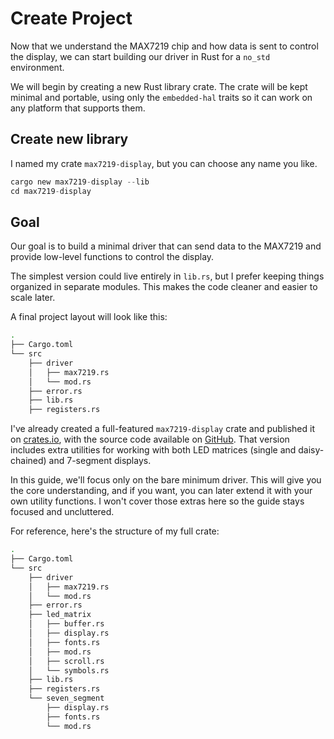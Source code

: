 # Create Project

Now that we understand the MAX7219 chip and how data is sent to control the display, we can start building our driver in Rust for a `no_std` environment.

We will begin by creating a new Rust library crate. The crate will be kept minimal and portable, using only the `embedded-hal` traits so it can work on any platform that supports them.

## Create new library

I named my crate `max7219-display`, but you can choose any name you like.

```rust
cargo new max7219-display --lib
cd max7219-display
```

## Goal

Our goal is to build a minimal driver that can send data to the MAX7219 and provide low-level functions to control the display.  

The simplest version could live entirely in `lib.rs`, but I prefer keeping things organized in separate modules. This makes the code cleaner and easier to scale later.

A final project layout will look like this:

```sh
.
├── Cargo.toml
└── src
    ├── driver
    │   ├── max7219.rs
    │   └── mod.rs
    ├── error.rs
    ├── lib.rs
    ├── registers.rs
```

I've already created a full-featured `max7219-display` crate and published it on [crates.io](https://crates.io/crates/max7219-display), with the source code available on [GitHub](https://github.com/ImplFerris/max7219-display). That version includes extra utilities for working with both LED matrices (single and daisy-chained) and 7-segment displays.

In this guide, we'll focus only on the bare minimum driver. This will give you the core understanding, and if you want, you can later extend it with your own utility functions. I won't cover those extras here so the guide stays focused and uncluttered.

For reference, here's the structure of my full crate:

```sh
.
├── Cargo.toml
└── src
    ├── driver
    │   ├── max7219.rs
    │   └── mod.rs
    ├── error.rs
    ├── led_matrix
    │   ├── buffer.rs
    │   ├── display.rs
    │   ├── fonts.rs
    │   ├── mod.rs
    │   ├── scroll.rs
    │   └── symbols.rs
    ├── lib.rs
    ├── registers.rs
    └── seven_segment
        ├── display.rs
        ├── fonts.rs
        └── mod.rs
```
